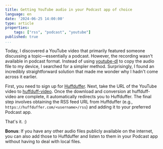 ```yaml
---
title: Getting YouTube audio in your Podcast app of choice
language: en
date: '2024-06-25 14:00:00'
type: article
properties:
    tags: ["rss", "podcast", "youtube"]
published: true
...
```


Today, I discovered a YouTube video that primarily featured someone discussing a topic—essentially a podcast. However, the recording wasn't available in podcast format. Instead of using [youtube-dl](https://github.com/ytdl-org/youtube-dl/) to copy the audio file to my device, I searched for a simpler method. Surprisingly, I found an incredibly straightforward solution that made me wonder why I hadn't come across it earlier.

First, you need to sign up for [Huffduffer](https://huffduffer.com/). Next, take the URL of the YouTube video to [huffduff-video](https://huffduff-video.snarfed.org/). Once the download and conversion at huffduff-video are complete, it automatically redirects you to Huffduffer. The final step involves obtaining the RSS feed URL from Huffduffer (e.g., `https://huffduffer.com/<username>/rss`) and adding it to your preferred Podcast app.

That's it. :)

**Bonus**: If you have any other audio files publicly available on the internet, you can also add those to Huffduffer and listen to them in your Podcast app without having to deal with local files.
